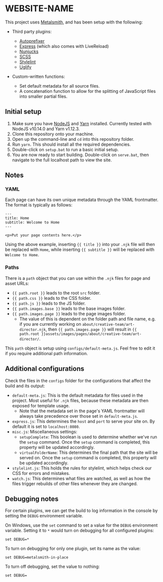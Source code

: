 # WEBSITE-NAME

This project uses [Metalsmith](http://metalsmith.io), and has been setup with the following:

- Third party plugins:
    - [Autoprefixer](https://github.com/postcss/autoprefixer)
    - [Express](https://github.com/chiefy/metalsmith-express) (which also comes with LiveReload)
    - [Nunjucks](https://mozilla.github.io/nunjucks/)
    - [SCSS](http://sass-lang.com/)
    - [Stylelint](https://stylelint.io/)
    - [Uglify](https://github.com/ksmithut/metalsmith-uglify)

- Custom-written functions:
    - Set default metadata for all source files.
    - A concatenation function to allow for the splitting of JavaScript files into smaller partial files.

## Initial setup

1. Make sure you have [NodeJS](http://nodejs.org) and [Yarn](http://yarnpkg.com/) installed. Currently tested with NodeJS v10.14.0 and Yarn v1.12.3.
2. Clone this repository onto your machine.
3. Open up the command-line and `cd` into this repository folder.
4. Run `yarn`. This should install all the required dependencies.
5. Double-click on `setup.bat` to run a basic initial setup.
6. You are now ready to start building. Double-click on `serve.bat`, then navigate to the full localhost path to view the site.

## Notes

### YAML

Each page can have its own unique metadata through the YAML frontmatter. The format is typically as follows:

```
---
title: Home
subtitle: Welcome to Home
---

<p>Put your page contents here.</p>
```

Using the above example, inserting `{{ title }}` into your `.njk` file will then be replaced with `Home`, while inserting `{{ subtitle }}` will be replaced with `Welcome to Home`.

### Paths

There is a `path` object that you can use within the `.njk` files for page and asset URLs:

- `{{ path.root }}` leads to the root `src` folder.
- `{{ path.css }}` leads to the CSS folder.
- `{{ path.js }}` leads to the JS folder.
- `{{ path.images.base }}` leads to the base images folder.
- `{{ path.images.page }}` leads to the page images folder.
    - The value of this is dependent on the folder path and file name, e.g. if you are currently working on `about/creative-team/art-director.njk`, then `{{ path.images.page }}` will result in `{{ path.root }}assets/images/pages/about/creative-team/art-director/`.

This `path` object is setup using `configs/default-meta.js`. Feel free to edit it if you require additional path information.

## Additional configurations

Check the files in the `configs` folder for the configurations that affect the build and its output:

- `default-meta.js`: This is the default metadata for files used in the project. Most useful for `.njk` files, because these metadata are then exposed for template usage.
    - Note that the metadata set in the page's YAML frontmatter will always take precedence over those set in `default-meta.js`.
- `express.js`: This determines the `host` and `port` to serve your site on. By default it is set to `localhost:8080`.
- `misc.js`: Miscellaneous settings:
    - `setupComplete`: This boolean is used to determine whether we've run the `setup` command. Once the `setup` command is completed, this property will be updated accordingly.
    - `virtualFolderName`: This determines the final path that the site will be served on. Once the `setup` command is completed, this property will be updated accordingly.
- `stylelint.js`: This holds the rules for stylelint, which helps check our CSS for errors and mistakes.
- `watch.js`: This determines what files are watched, as well as how the files trigger rebuilds of other files whenever they are changed.

## Debugging notes

For certain plugins, we can get the build to log information in the console by setting the `DEBUG` environment variable.

On Windows, use the `set` command to set a value for the `DEBUG` environment variable. Setting it to `*` would turn on debugging for all configured plugins:

    set DEBUG=*

To turn on debugging for only one plugin, set its name as the value:

    set DEBUG=metalsmith-in-place

To turn off debugging, set the value to nothing:

    set DEBUG=